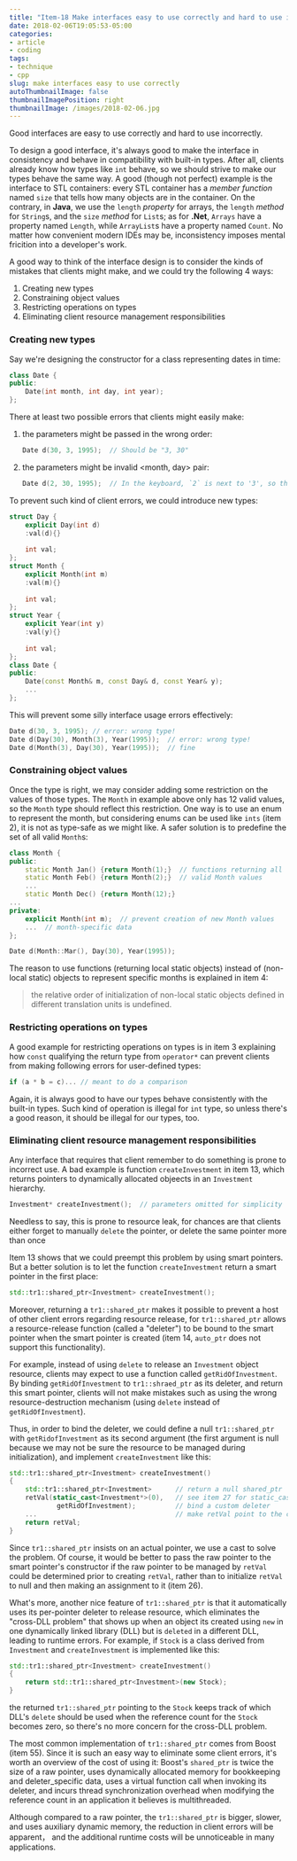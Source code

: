```yaml
---
title: "Item-18 Make interfaces easy to use correctly and hard to use incorrectly"
date: 2018-02-06T19:05:53-05:00
categories:
- article
- coding
tags:
- technique
- cpp
slug: make interfaces easy to use correctly
autoThumbnailImage: false
thumbnailImagePosition: right
thumbnailImage: /images/2018-02-06.jpg
---
```


Good interfaces are easy to use correctly and hard to use incorrectly.
<!--more-->

To design a good interface, it's always good to make the interface in consistency and behave in compatibility with built-in types. After all, clients already know how types like `int` behave, so we should strive to make our types behave the same way. A good (though not perfect) example is the interface to STL containers: every STL container has a _member function_ named `size` that tells how many objects are in the container. On the contrary, in **Java**, we use the `length` _property_ for arrays, the `length` _method_ for `String`s, and the `size` _method_ for `List`s; as for **.Net**, `Arrays` have a property named `Length`, while `ArrayList`s have a property named `Count`. No matter how convenient modern IDEs may be, inconsistency imposes mental fricition into a developer's work.

A good way to think of the interface design is to consider the kinds of mistakes that clients might make, and we could try the following 4 ways:

1. Creating new types
2. Constraining object values
3. Restricting operations on types
4. Eliminating client resource management responsibilities

### Creating new types

Say we're designing the constructor for a class representing dates in time:

```cpp
class Date {
public:
    Date(int month, int day, int year);
};
```

There at least two possible errors that clients might easily make:

1. the parameters might be passed in the wrong order:
    ```cpp
    Date d(30, 3, 1995);  // Should be "3, 30"
    ```

2. the parameters might be invalid <month, day> pair:
    ```cpp
    Date d(2, 30, 1995);  // In the keyboard, `2` is next to '3', so this kind of silly error is not uncommon
    ```

To prevent such kind of client errors, we could introduce new types:

```cpp
struct Day {
    explicit Day(int d)
    :val(d){}
    
    int val;
};
struct Month {
    explicit Month(int m)
    :val(m){}
    
    int val;
};
struct Year {
    explicit Year(int y)
    :val(y){}
    
    int val;
};
class Date {
public:
    Date(const Month& m, const Day& d, const Year& y);
    ...
};
```

This will prevent some silly interface usage errors effectively:

```cpp
Date d(30, 3, 1995); // error: wrong type!
Date d(Day(30), Month(3), Year(1995));  // error: wrong type!
Date d(Month(3), Day(30), Year(1995));  // fine
```

### Constraining object values

Once the type is right, we may consider adding some restriction on the values of those types. The `Month` in example above only has 12 valid values, so the `Month` type should reflect this restriction. One way is to use an enum to represent the month, but considering enums can be used like `ints` (item 2), it is not as type-safe as we might like. A safer solution is to predefine the set of all valid `Month`s:

```cpp
class Month {
public:
    static Month Jan() {return Month(1);}  // functions returning all
    static Month Feb() {return Month(2);}  // valid Month values
    ...
    static Month Dec() {return Month(12);}
...
private:
    explicit Month(int m);  // prevent creation of new Month values
    ...  // month-specific data
};

Date d(Month::Mar(), Day(30), Year(1995));
```

The reason to use functions (returning local static objects) instead of (non-local static) objects to represent specific months is explained in item 4:

>the relative order of initialization of non-local static objects defined in different translation units is undefined.

### Restricting operations on types

A good example for restricting operations on types is in item 3 explaining how `const` qualifying the return type from `operator*` can prevent clients from making following errors for user-defined types:

```cpp
if (a * b = c)... // meant to do a comparison
```

Again, it is always good to have our types behave consistently with the built-in types. Such kind of operation is illegal for `int` type, so unless there's a good reason, it should be illegal for our types, too.

### Eliminating client resource management responsibilities

Any interface that requires that client remember to do something is prone to incorrect use. A bad example is function `createInvestment` in item 13, which returns pointers to dynamically allocated objeects in an `Investment` hierarchy. 

```cpp
Investment* createInvestment();  // parameters omitted for simplicity
```

Needless to say, this is prone to resource leak, for chances are that clients either forget to manually `delete` the pointer, or delete the same pointer more than once

Item 13 shows that we could preempt this problem by using smart pointers. But a better solution is to let the function `createInvestment` return a smart pointer in the first place:

```cpp
std::tr1::shared_ptr<Investment> createInvestment();
```

Moreover, returning a `tr1::shared_ptr` makes it possible to prevent a host of other client errors regarding resource release, for  `tr1::shared_ptr` allows a resource-release function (called a "deleter") to be bound to the smart pointer when the smart pointer is created (item 14, `auto_ptr` does not support this functionality).

For example, instead of using `delete` to release an `Investment` object resource, clients may expect to use a function called `getRidOfInvestment`. By binding `getRidOfInvestment` to `tr1::shraed_ptr` as its deleter, and return this smart pointer, clients will not make mistakes such as using the wrong resource-destruction mechanism (using `delete` instead of `getRidOfInvestment`).

Thus, in order to bind the deleter, we could define a null `tr1::shared_ptr` with `getRidofInvestment` as its second argument (the first argument is null because we may not be sure the resource to be managed during initialization), and implement `createInvestment` like this:

```cpp
std::tr1::shared_ptr<Investment> createInvestment()
{
    std::tr1::shared_ptr<Investment>      // return a null shared_ptr
    retVal(static_cast<Investment*>(0),   // see item 27 for static_cast
            getRidOfInvestment);          // bind a custom deleter
    ...                                   // make retVal point to the correct object
    return retVal;
}
```

Since `tr1::shared_ptr` insists on an actual pointer, we use a cast to solve the problem. Of course, it would be better to pass the raw pointer to the smart pointer's constructor if the raw pointer to be managed by `retVal` could be determined prior to creating `retVal`, rather than to initialize `retVal` to null and then making an assignment to it (item 26).

What's more, another nice feature of `tr1::shared_ptr` is that it automatically uses its per-pointer deleter to release resource, which eliminates the "cross-DLL problem" that shows up when an object its created using `new` in one dynamically linked library (DLL) but is `deleted` in a different DLL, leading to runtime errors. For example, if `Stock` is a class derived from `Investment` and `createInvestment` is implemented like this:

```cpp
std::tr1::shared_ptr<Investment> createInvestment()
{
    return std::tr1::shared_ptr<Investment>(new Stock);
}
```

the returned `tr1::shared_ptr` pointing to the `Stock` keeps track of which DLL's `delete` should be used when the reference count for the `Stock` becomes zero, so there's no more concern for the cross-DLL problem.

The most common implementation of `tr1::shared_ptr` comes from Boost (item 55). Since it is such an easy way to eliminate some client errors, it's worth an overview of the cost of using it: Boost's `shared_ptr` is twice the size of a raw pointer, uses dynamically allocated memory for bookkeeping and deleter_specific data, uses a virtual function call when invoking its deleter, and incurs thread synchronization overhead when modifying the reference count in an application it believes is multithreaded. 

Although compared to a raw pointer, the `tr1::shared_ptr` is bigger, slower, and uses auxiliary dynamic memory, the reduction in client errors will be apparent， and the additional runtime costs will be unnoticeable in many applications.